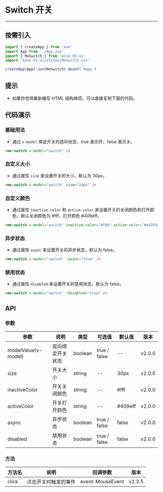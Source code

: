 # Switch 开关

---

## 按需引入

```ts
import { createApp } from 'vue'
import App from './App.vue'
import { MeSwitch } from 'mine-h5-ui'
import 'mine-h5-ui/styles/MeSwitch.css'

createApp(App).use(MeSwitch).mount('#app')
```

## 提示

- 如果你觉得重新编写 HTML 结构麻烦，可以直接复制下面的代码。

## 代码演示

### 基础用法

- 通过 `v-model` 绑定开关的选中状态，true 表示开，false 表示关。

```html
<me-switch v-model="switch" />
```

### 自定义大小

- 通过属性 `size` 来设置开关的大小，默认为 30px。

```html
<me-switch v-model="switch" size="24px" />
```

### 自定义颜色

- 通过属性 `inactive-color` 和 `active-color` 来设置开关的关闭颜色和打开颜色，默认关闭颜色为 #fff，打开颜色 #409eff。

```html
<me-switch v-model="switch" inactive-color="#f60" active-color="#e4393c" />
```

### 异步状态

- 通过属性 `async` 来设置开关的异步状态，默认为 false。

```html
<me-switch v-model="switch" :async="true" />
```

### 禁用状态

- 通过属性 `disabled` 来设置开关的禁用状态，默认为 false。

```html
<me-switch v-model="switch" :disabled="true" />
```

## API

### 参数

| 参数                | 说明             | 类型    | 可选值       | 默认值  | 版本   |
| ------------------- | ---------------- | ------- | ------------ | ------- | ------ |
| modelValue(v-model) | 双向绑定开关状态 | boolean | true / false | --      | v2.0.0 |
| size                | 开关大小         | string  | --           | 30px    | v2.0.0 |
| inactiveColor       | 开关关闭颜色     | string  | --           | #fff    | v2.0.0 |
| activeColor         | 开关打开颜色     | string  | --           | #409eff | v2.0.0 |
| async               | 异步状态         | boolean | true / false | false   | v2.0.0 |
| disabled            | 禁用状态         | boolean | true / false | false   | v2.0.0 |

### 方法

| 方法名 | 说明                 | 回调参数          | 版本   |
| ------ | -------------------- | ----------------- | ------ |
| click  | 点击开关时触发的事件 | event: MouseEvent | v2.3.5 |
